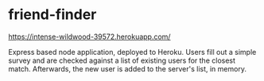 # friend-finder

https://intense-wildwood-39572.herokuapp.com/

Express based node application, deployed to Heroku.  Users fill out a simple survey and are checked against a list of existing users for the closest match.  Afterwards, the new user is added to the server's list, in memory.
